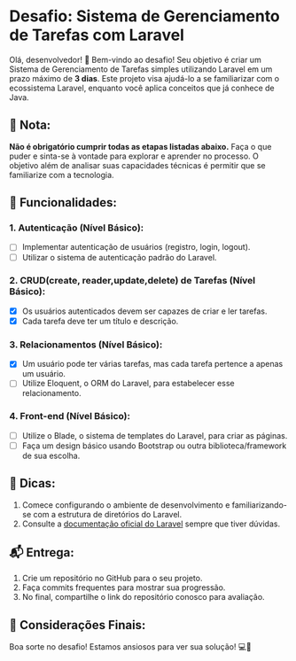 # Desafio: Sistema de Gerenciamento de Tarefas com Laravel

Olá, desenvolvedor! 👋 Bem-vindo ao desafio! Seu objetivo é criar um Sistema de Gerenciamento de Tarefas simples utilizando Laravel em um prazo máximo de **3 dias**. Este projeto visa ajudá-lo a se familiarizar com o ecossistema Laravel, enquanto você aplica conceitos que já conhece de Java.

## 📌 Nota:

**Não é obrigatório cumprir todas as etapas listadas abaixo.** Faça o que puder e sinta-se à vontade para explorar e aprender no processo. O objetivo além de analisar suas capacidades técnicas é permitir que se  familiarize com a tecnologia.

## 🚀 Funcionalidades:

### 1. Autenticação (Nível Básico):
- [ ] Implementar autenticação de usuários (registro, login, logout).
- [ ] Utilizar o sistema de autenticação padrão do Laravel.

### 2. CRUD(create, reader,update,delete) de Tarefas (Nível Básico):
- [x] Os usuários autenticados devem ser capazes de criar e ler tarefas.
- [x] Cada tarefa deve ter um título e descrição.

### 3. Relacionamentos (Nível Básico):
- [x] Um usuário pode ter várias tarefas, mas cada tarefa pertence a apenas um usuário.
- [ ] Utilize Eloquent, o ORM do Laravel, para estabelecer esse relacionamento.

### 4. Front-end (Nível Básico):
- [ ] Utilize o Blade, o sistema de templates do Laravel, para criar as páginas.
- [ ] Faça um design básico usando Bootstrap ou outra biblioteca/framework de sua escolha.

## 📘 Dicas:

1. Comece configurando o ambiente de desenvolvimento e familiarizando-se com a estrutura de diretórios do Laravel.
2. Consulte a [documentação oficial do Laravel](https://laravel.com/docs) sempre que tiver dúvidas.

## 📬 Entrega:

1. Crie um repositório no GitHub para o seu projeto.
2. Faça commits frequentes para mostrar sua progressão.
3. No final, compartilhe o link do repositório conosco para avaliação.

## 🤝 Considerações Finais:

Boa sorte no desafio! Estamos ansiosos para ver sua solução! 💻🚀
